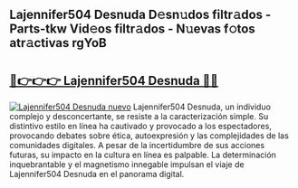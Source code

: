 ## Lajennifer504 Desnuda D𝚎sn𝚞dos filtr𝚊dos - Parts-tkw Vid𝚎os filtr𝚊dos - N𝚞evas f𝚘tos atr𝚊ctivas rgYoB

# <h2><a href="http://mb2wgz.tromn.icu/?c=Lajennifer504+Desnuda">🔗👉👉👉 Lajennifer504 Desnuda 🔗🔗</a></h2>

[![Lajennifer504 Desnuda nuevo](https://i.imgur.com/pEAQMta.gif)](http://mb2wgz.tromn.icu/?c=Lajennifer504+Desnuda)
Lajennifer504 Desnuda, un individuo complejo y desconcertante, se resiste a la caracterización simple. Su distintivo estilo en línea ha cautivado y provocado a los espectadores, provocando debates sobre ética, autoexpresión y las complejidades de las comunidades digitales. A pesar de la incertidumbre de sus acciones futuras, su impacto en la cultura en línea es palpable. La determinación inquebrantable y el magnetismo innegable impulsan el viaje de Lajennifer504 Desnuda en el panorama digital.
